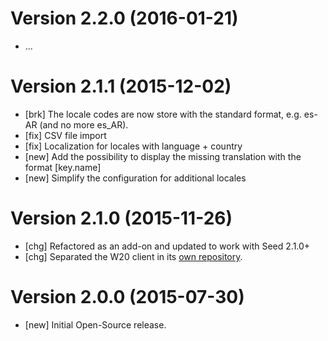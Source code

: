 # Version 2.2.0 (2016-01-21)

* ...

# Version 2.1.1 (2015-12-02)

* [brk] The locale codes are now store with the standard format, e.g. es-AR (and no more es_AR).
* [fix] CSV file import
* [fix] Localization for locales with language + country
* [new] Add the possibility to display the missing translation with the format [key.name]
* [new] Simplify the configuration for additional locales

# Version 2.1.0 (2015-11-26)

* [chg] Refactored as an add-on and updated to work with Seed 2.1.0+
* [chg] Separated the W20 client in its [own repository](https://github.com/seedstack/w20-i18n-addon).

# Version 2.0.0 (2015-07-30)

* [new] Initial Open-Source release.
